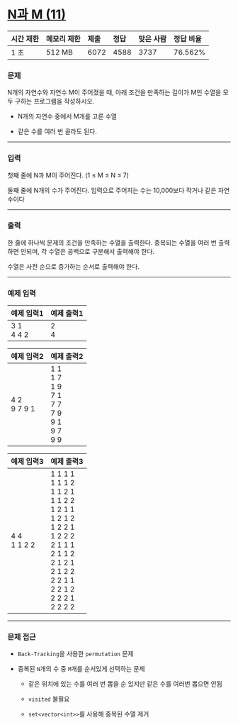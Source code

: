 # [N과 M (11)](https://www.acmicpc.net/problem/15665)

<div align = center>

| 시간 제한 | 메모리 제한 | 제출 | 정답 | 맞은 사람 | 정답 비율 |
| :-------- | :---------- | :--- | :--- | :-------- | :-------- |
| 1 초      | 512 MB      | 6072 | 4588 | 3737      | 76.562%   |

</div>

### 문제

N개의 자연수와 자연수 M이 주어졌을 때, 아래 조건을 만족하는 길이가 M인 수열을 모두 구하는 프로그램을 작성하시오.

  - N개의 자연수 중에서 M개를 고른 수열

  - 같은 수를 여러 번 골라도 된다.

---

### 입력

첫째 줄에 N과 M이 주어진다. (1 ≤ M ≤ N ≤ 7)

둘째 줄에 N개의 수가 주어진다. 입력으로 주어지는 수는 10,000보다 작거나 같은 자연수이다

---

### 출력

한 줄에 하나씩 문제의 조건을 만족하는 수열을 출력한다. 중복되는 수열을 여러 번 출력하면 안되며, 각 수열은 공백으로 구분해서 출력해야 한다.

수열은 사전 순으로 증가하는 순서로 출력해야 한다.

---

### 예제 입력

| 예제 입력1    | 예제 출력1 |
| :------------ | :--------- |
| 3 1<br/>4 4 2 | 2<br/>4    |

| 예제 입력2      | 예제 출력2                                                          |
| :-------------- | :------------------------------------------------------------------ |
| 4 2<br/>9 7 9 1 | 1 1<br/>1 7<br/>1 9<br/>7 1<br/>7 7<br/>7 9<br/>9 1<br/>9 7<br/>9 9 |

| 예제 입력3      | 예제 출력3                                                                                                                                                                                  |
| :-------------- | :------------------------------------------------------------------------------------------------------------------------------------------------------------------------------------------ |
| 4 4<br/>1 1 2 2 | 1 1 1 1<br/>1 1 1 2<br/>1 1 2 1<br/>1 1 2 2<br/>1 2 1 1<br/>1 2 1 2<br/>1 2 2 1<br/>1 2 2 2<br/>2 1 1 1<br/>2 1 1 2<br/>2 1 2 1<br/>2 1 2 2<br/>2 2 1 1<br/>2 2 1 2<br/>2 2 2 1<br/>2 2 2 2 |

---

### 문제 접근

  - `Back-Tracking`을 사용한 `permutation` 문제

  - 중복된 `N`개의 수 중 `M`개를 순서있게 선택하는 문제

    - 같은 위치에 있는 수를 여러 번 뽑을 순 있지만 같은 수를 여러번 뽑으면 안됨

    - `visited` 불필요

    - `set<vector<int>>`를 사용해 중복된 수열 제거